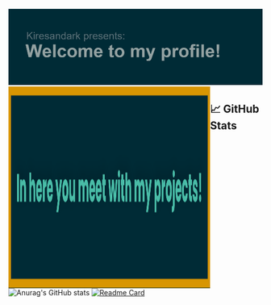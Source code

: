 [![MasterHead](header.png)](https://github.com/kiresandark)
<img align="left" alt="Coding"  width="400" height="400" src="https://raw.githubusercontent.com/kiresandark/kiresandark/main/banner.png">
## 📈 GitHub Stats
![Anurag's GitHub stats](https://github-readme-stats.vercel.app/api?username=kiresandark&theme=blueberry&show_icons=true)  [![Readme Card](https://github-readme-stats.vercel.app/api/pin/?username=kiresandark&theme=blueberry&repo=Arduino_laser_tag&show_icons=true)](https://github.com/anuraghazra/github-readme-stats)
<!--
**kiresandark/kiresandark** is a ✨ _special_ ✨ repository because its `README.md` (this file) appears on your GitHub profile.

Here are some ideas to get you started:

- 🔭 I’m currently working on ...
- 🌱 I’m currently learning ...
- 👯 I’m looking to collaborate on ...
- 🤔 I’m looking for help with ...
- 💬 Ask me about ...
- 📫 How to reach me: ...
- 😄 Pronouns: ...
- ⚡ Fun fact: ...
-->
